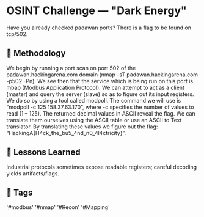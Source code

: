 # OSINT Challenge — "Dark Energy"

Have you already checked padawan ports? There is a flag to be found on tcp/502.

## 🧰 Methodology
We begin by running a port scan on port 502 of the padawan.hackingarena.com domain (nmap -sT padawan.hackingarena.com -p502 -Pn). We see then that the service which is being run on this port is mbap (Modbus Application Protocol). We can attempt to act as a client (master) and query the server (slave) so as to figure out its input registers. We do so by using a tool called modpoll. The command we will use is “modpoll -c 125 158.37.63.170”, where -c specifies the number of values to read (1 – 125). The returned decimal values in ASCII reveal the flag. We can translate them ourselves using the ASCII table or use an ASCII to Text translator. By translating these values we figure out the flag: “HackingA{H4ck_the_bu5_4nd_n0_4l4ctricity}”.

## 🧩 Lessons Learned
Industrial protocols sometimes expose readable registers; careful decoding yields artifacts/flags.

## 🧠 Tags
'#modbus' '#nmap' '#Recon' '#Mapping'

